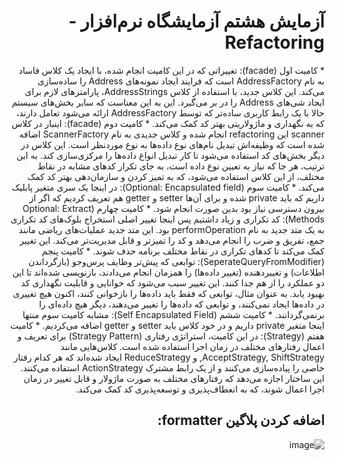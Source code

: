 <div dir="rtl">
<h1>  آزمایش هشتم آزمایشگاه نرم‌افزار - Refactoring
</h1>
* کامیت اول (facade): تغییراتی که در این کامیت انجام شده، با ایجاد یک کلاس فاساد به نام AddressFactory است که فرایند ایجاد نمونه‌های Address را ساده‌سازی می‌کند. این کلاس جدید، با استفاده از کلاس AddressStrings، پارامترهای لازم برای ایجاد شی‌های Address را در بر می‌گیرد. این به این معناست که سایر بخش‌های سیستم حالا با یک رابط کاربری ساده‌تر که توسط AddressFactory ارائه می‌شود تعامل دارند، که به نگهداری و ماژولاریتی بهتر کد کمک می‌کند.
* کامیت دوم (facade): اینبار در کلاس scanner این refactoring انجام شده و کلاس جدیدی به نام ScannerFactory اضافه شده است که وظیفه‌اش تبدیل نام‌های نوع داده‌ها به نوع موردنظر است. این کلاس در دیگر بخش‌های کد استفاده می‌شود تا کار تبدیل انواع داده‌ها را مرکزی‌سازی کند. به این ترتیب، هر جا که نیاز به تعیین نوع داده است، به جای تکرار کدهای مشابه در نقاط مختلف، از این کلاس استفاده می‌شود، که به تمیز کردن و سازمان‌دهی بهتر کد کمک می‌کند.
* کامیت سوم (Optional: Encapsulated field): در اینجا یک سری متغیر پابلیک داریم که باید private شده و برای آن‌ها setter و getter هم تعریف کردیم که اگر از بیرون دسترسی نیاز بود بدین صورت انجام شود.
* کامیت چهارم (Optional: Extract Methods): کد تکراری و زیاد داشتیم پس اینجا تغییر اصلی استخراج بلوک‌های کد تکراری به یک متد جدید به نام performOperation بود. این متد جدید عملیات‌های ریاضی مانند جمع، تفریق و ضرب را انجام می‌دهد و کد را تمیزتر و قابل مدیریت‌تر می‌کند. این تغییر کمک می‌کند تا کدهای تکراری در نقاط مختلف برنامه حذف شوند.
* کامیت پنجم (SeperateQueryFromModifier): توابعی که پیش‌تر وظایف پرس‌وجو (بازگرداندن اطلاعات) و تغییردهنده (تغییر داده‌ها) را همزمان انجام می‌دادند، بازنویسی شده‌اند تا این دو عملکرد را از هم جدا کنند. این تغییر سبب می‌شود که خوانایی و قابلیت نگهداری کد بهبود یابد. به عنوان مثال، توابعی که فقط باید داده‌ها را بازخوانی کنند، اکنون هیچ تغییری در داده‌ها ایجاد نمی‌کنند، و توابعی که داده‌ها را تغییر می‌دهند، دیگر هیچ داده‌ای را برنمی‌گردانند.
* کامیت ششم (Self Encapsulated Field): مشابه کامیت سوم منتها اینجا متغیر private داریم و در خود کلاس باید setter و getter اضافه می‌کردیم.
* کامیت هفتم (Strategy): در این کامیت، استراتژی رفتاری (Strategy Pattern) برای تعریف و اعمال رفتارهای مختلف در زمان اجرا استفاده شده است. کلاس‌هایی مانند AcceptStrategy, ShiftStrategy, و ReduceStrategy ایجاد شده‌اند که هر کدام رفتار خاصی را پیاده‌سازی می‌کنند و از یک رابط مشترک ActionStrategy استفاده می‌کنند. این ساختار اجازه می‌دهد که رفتارهای مختلف به صورت ماژولار و قابل تغییر در زمان اجرا اعمال شوند، که به انعطاف‌پذیری و توسعه‌پذیری کد کمک می‌کند.

 ## اضافه کردن پلاگین formatter:
  ![image](https://github.com/arsalan77x/se_lab_8/assets/63359673/06cbdbe7-c94e-409c-b9b9-ba14de28ed3c)



</div>
